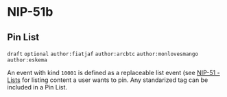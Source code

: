 NIP-51b
======

Pin List
-------------------------

`draft` `optional` `author:fiatjaf` `author:arcbtc` `author:monlovesmango` `author:eskema` 

An event with kind `10001` is defined as a replaceable list event (see [NIP-51 - Lists](51.md) for listing content a user wants to pin. Any standarized tag can be included in a Pin List.